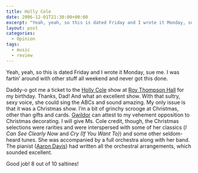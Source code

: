 ```yaml
---
title: Holly Cole
date: 2006-12-01T21:30:00+00:00
excerpt: "Yeah, yeah, so this is dated Friday and I wrote it Monday, sue me. I was fartin' around with other stuff all weekend"
layout: post
categories:
  - Opinion
tags:
  - music
  - review
---
```

Yeah, yeah, so this is dated Friday and I wrote it Monday, sue me. I was fartin&#8217; around with other stuff all weekend and never got this done.

Daddy-o got me a ticket to the [Holly Cole](http://www.hollycole.com/) show at [Roy Thompson Hall](http://www.roythomson.com/) for my birthday. Thanks, Dad! And what an excellent show. With that sultry, sexy voice, she could sing the ABCs and sound amazing. My only issue is that it was a Christmas show. I&#8217;m a bit of grinchy scrooge at Christmas, other than gifts and cards. [Gwildor](http://gwild0r.tumblr.com/) can attest to my vehement opposition to Christmas decorating. I will give Ms. Cole credit, though, the Christmas selections were rarities and were interspersed with some of her classics (_I Can See Clearly Now_ and _Cry (If You Want To)_) and some other seldom-heard tunes. She was accompanied by a full orchestra along with her band. The pianist ([Aaron Davis](http://home.ca.inter.net/~ttoyooka/hollycole/aaron.html)) had written all the orchestral arrangements, which sounded excellent.

Good job! 8 out of 10 saltines!